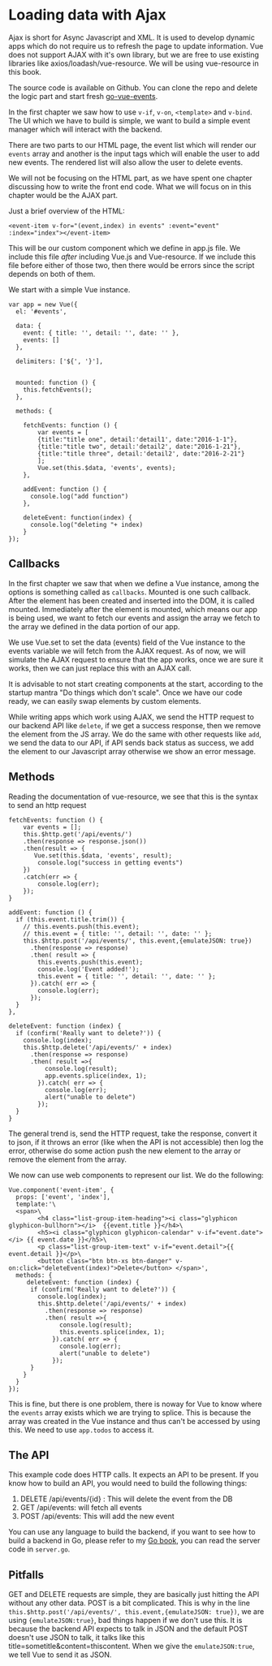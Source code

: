 # Loading data with Ajax

Ajax is short for Async Javascript and XML. It is used to develop dynamic apps which do not require us to refresh the page to update information. Vue does not support AJAX with it's own library, but we are free to use existing libraries like axios/loadash/vue-resource. We will be using vue-resource in this book.

The source code is available on Github. You can clone the repo and delete the logic part and start fresh [go-vue-events](http://github.com/thewhitetulip/go-vue-events).

In the first chapter we saw how to use `v-if`, `v-on`, `<template>` and `v-bind`. The UI which we have to build is simple, we want to build a simple event manager which will interact with the backend.

There are two parts to our HTML page, the event list which will render our `events` array and another is the input tags which will enable the user to add new events. The rendered list will also allow the user to delete events.

We will not be focusing on the HTML part, as we have spent one chapter discussing how to write the front end code. What we will focus on in this chapter would be the AJAX part.

Just a brief overview of the HTML:

`<event-item v-for="(event,index) in events" :event="event" :index="index"></event-item>`

This will be our custom component which we define in app.js file. We include this file _after_ including Vue.js and Vue-resource. If we include this file before either of those two, then there would be errors since the script depends on both of them.

We start with a simple Vue instance.


	var app = new Vue({
	  el: '#events',
	
	  data: {
	    event: { title: '', detail: '', date: '' },
	    events: []  
	  },
	  
	  delimiters: ['${', '}'],
	  
	
	  mounted: function () {
	    this.fetchEvents();
	  },
	
	  methods: {
	
	    fetchEvents: function () {
	        var events = [
	        {title:"title one", detail:'detail1', date:"2016-1-1"},
	        {title:"title two", detail:'detail2', date:"2016-1-21"},
	        {title:"title three", detail:'detail2', date:"2016-2-21"}
	        ];
	        Vue.set(this.$data, 'events', events);
	    },
	
	    addEvent: function () {
	      console.log("add function")
	    },
	    
	    deleteEvent: function(index) {
	      console.log("deleting "+ index)
	    }
	});
	
## Callbacks

In the first chapter we saw that when we define a Vue instance, among the options is something called as `callbacks`. Mounted is one such callback. After the element has been created and inserted into the DOM, it is called mounted. Immediately after the element is mounted, which means our app is being used, we want to fetch our events and assign the array we fetch to the array we defined in the data portion of our app.

We use Vue.set to set the data (events) field of the Vue instance to the events variable we will fetch from the AJAX request. As of now, we will simulate the AJAX request to ensure that the app works, once we are sure it works, then we can just replace this with an AJAX call.

It is advisable to not start creating components at the start, according to the startup mantra "Do things which don't scale". Once we have our code ready, we can easily swap elements by custom elements.

While writing apps which work using AJAX, we send the HTTP request to our backend API like `delete`, if we get a success response, then we remove the element from the JS array. We do the same with other requests like `add`, we send the data to our API, if API sends back status as success, we add the element to our Javascript array otherwise we show an error message.

## Methods
Reading the documentation of vue-resource, we see that this is the syntax to send an http request

	fetchEvents: function () {
        var events = [];
        this.$http.get('/api/events/')
        .then(response => response.json())
        .then(result => {
           Vue.set(this.$data, 'events', result);
            console.log("success in getting events")  
        })
        .catch(err => {
            console.log(err);
        });
    }
    
    addEvent: function () {
      if (this.event.title.trim()) {
        // this.events.push(this.event);
        // this.event = { title: '', detail: '', date: '' };
        this.$http.post('/api/events/', this.event,{emulateJSON: true})
          .then(response => response)
          .then( result => {
            this.events.push(this.event);
            console.log('Event added!');
            this.event = { title: '', detail: '', date: '' };
          }).catch( err => {
            console.log(err);
          });
      }
    },
    
    deleteEvent: function (index) {
      if (confirm('Really want to delete?')) {
        console.log(index);
        this.$http.delete('/api/events/' + index)
          .then(response => response)
          .then( result =>{
              console.log(result);
              app.events.splice(index, 1);
            }).catch( err => {
              console.log(err);
              alert("unable to delete")
            });
      }
    }


The general trend is, send the HTTP request, take the response, convert it to json, if it throws an error (like when the API is not accessible) then log the error, otherwise do some action push the new element to the array or remove the element from the array.

We now can use web components to represent our list. We do the following:

	Vue.component('event-item', {
	  props: ['event', 'index'],
	  template:'\
	  <span>\
	        <h4 class="list-group-item-heading"><i class="glyphicon glyphicon-bullhorn"></i>  {{event.title }}</h4>\
	        <h5><i class="glyphicon glyphicon-calendar" v-if="event.date"></i> {{ event.date }}</h5>\
	        <p class="list-group-item-text" v-if="event.detail">{{ event.detail }}</p>\
	        <button class="btn btn-xs btn-danger" v-on:click="deleteEvent(index)">Delete</button> </span>',
	  methods: {  
	     deleteEvent: function (index) {
	      if (confirm('Really want to delete?')) {
	        console.log(index);
	        this.$http.delete('/api/events/' + index)
	          .then(response => response)
	          .then( result =>{
	              console.log(result);
	              this.events.splice(index, 1);
	            }).catch( err => {
	              console.log(err);
	              alert("unable to delete")
	            });
	      }
	    }
	  }
	});
	
This is fine, but there is one problem, there is noway for Vue to know where the `events` array exists which we are trying to splice. This is because the array was created in the Vue instance and thus can't be accessed by using this. We need to use `app.todos` to access it.

## The API
This example code does HTTP calls. It expects an API to be present. If you know how to build an API, you would need to build the following things:

1. DELETE /api/events/{id} : This will delete the event from the DB
1. GET /api/events: will fetch all events
1. POST /api/events: This will add the new event

You can use any language to build the backend, if you want to see how to build a backend in Go, please refer to my [Go book](https://github.com/thewhitetulip/web-dev-golang-anti-textbook/), you can read the server code in `server.go`.

## Pitfalls
GET and DELETE requests are simple, they are basically just hitting the API without any other data. POST is a bit complicated. This is why in the line `this.$http.post('/api/events/', this.event,{emulateJSON: true})`, we are using `{emulateJSON:true}`, bad things happen if we don't use this. It is because the backend API expects to talk in JSON and the default POST doesn't use JSON to talk, it talks like this title=sometitle&content=thiscontent. When we give the `emulateJSON:true`, we tell Vue to send it as JSON.
